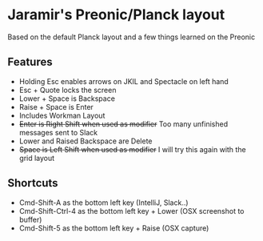 # Jaramir's Preonic/Planck layout

Based on the default Planck layout
and a few things learned on the Preonic


Features
--------
* Holding Esc enables arrows on JKIL and Spectacle on left hand
* Esc + Quote locks the screen
* Lower + Space is Backspace
* Raise + Space is Enter
* Includes Workman Layout
* ~~Enter is Right Shift when used as modifier~~ Too many unfinished messages sent to Slack
* Lower and Raised Backspace are Delete
* ~~Space is Left Shift when used as modifier~~ I will try this again with the grid layout

Shortcuts
---------
* Cmd-Shift-A as the bottom left key (IntelliJ, Slack..)
* Cmd-Shift-Ctrl-4 as the bottom left key + Lower (OSX screenshot to buffer)
* Cmd-Shift-5 as the bottom left key + Raise (OSX capture)
